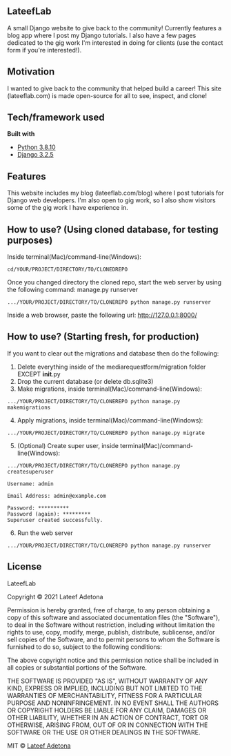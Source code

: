 ## LateefLab
A small Django website to give back to the community! Currently features a blog app where I post my Django tutorials. I also have a few pages dedicated to the gig work I'm interested in doing for clients (use the contact form if you're interested!).

## Motivation
I wanted to give back to the community that helped build a career! This site (lateeflab.com) is made open-source for all to see, inspect, and clone!

## Tech/framework used

<b>Built with</b>
- [Python 3.8.10](https://www.python.org/)
- [Django 3.2.5](https://www.djangoproject.com/)

## Features
This website includes my blog (lateeflab.com/blog) where I post tutorials for Django web developers. I'm also open to gig work, so I also show visitors some of the gig work I have experience in.


## How to use? (Using cloned database, for testing purposes)
Inside terminal(Mac)/command-line(Windows):
```
cd/YOUR/PROJECT/DIRECTORY/TO/CLONEDREPO
```

Once you changed directory the cloned repo, start the web server by using the following command: manage.py runserver
```
.../YOUR/PROJECT/DIRECTORY/TO/CLONEREPO python manage.py runserver 
```
Inside a web browser, paste the following url: http://127.0.0.1:8000/

## How to use? (Starting fresh, for production)
If you want to clear out the migrations and database then do the following:
1. Delete everything inside of the mediarequestform/migration folder EXCEPT __init__.py
2. Drop the current database (or delete db.sqlite3)
3. Make migrations, inside terminal(Mac)/command-line(Windows):
```
.../YOUR/PROJECT/DIRECTORY/TO/CLONEREPO python manage.py makemigrations
```
4. Apply migrations, inside terminal(Mac)/command-line(Windows):
```
.../YOUR/PROJECT/DIRECTORY/TO/CLONEREPO python manage.py migrate
```
5. (Optional) Create super user, inside terminal(Mac)/command-line(Windows):
```
.../YOUR/PROJECT/DIRECTORY/TO/CLONEREPO python manage.py createsuperuser
```
```
Username: admin
```
```
Email Address: admin@example.com
```
```
Password: **********
Password (again): *********
Superuser created successfully.
```
6. Run the web server
```
.../YOUR/PROJECT/DIRECTORY/TO/CLONEREPO python manage.py runserver 
```

## License
LateefLab

Copyright © 2021 Lateef Adetona

Permission is hereby granted, free of charge, to any person obtaining a copy of this software and associated documentation files (the "Software"), to deal in the Software without restriction, including without limitation the rights to use, copy, modify, merge, publish, distribute, sublicense, and/or sell copies of the Software, and to permit persons to whom the Software is furnished to do so, subject to the following conditions:

The above copyright notice and this permission notice shall be included in all copies or substantial portions of the Software.

THE SOFTWARE IS PROVIDED "AS IS", WITHOUT WARRANTY OF ANY KIND, EXPRESS OR IMPLIED, INCLUDING BUT NOT LIMITED TO THE WARRANTIES OF MERCHANTABILITY, FITNESS FOR A PARTICULAR PURPOSE AND NONINFRINGEMENT. IN NO EVENT SHALL THE AUTHORS OR COPYRIGHT HOLDERS BE LIABLE FOR ANY CLAIM, DAMAGES OR OTHER LIABILITY, WHETHER IN AN ACTION OF CONTRACT, TORT OR OTHERWISE, ARISING FROM, OUT OF OR IN CONNECTION WITH THE SOFTWARE OR THE USE OR OTHER DEALINGS IN THE SOFTWARE.

MIT © [Lateef Adetona]()